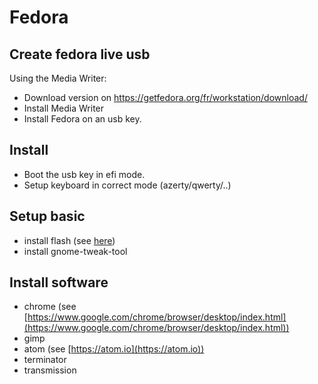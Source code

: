 # Fedora

## Create fedora live usb

Using the Media Writer:

* Download version on https://getfedora.org/fr/workstation/download/
* Install Media Writer
* Install Fedora on an usb key.

## Install 

* Boot the usb key in efi mode.
* Setup keyboard in correct mode (azerty/qwerty/..)

## Setup basic 

* install flash (see [here](http://doc.fedora-fr.org/wiki/Flash_:_installation_du_plugin_propri%C3%A9taire))
* install gnome-tweak-tool

## Install software

* chrome (see [https://www.google.com/chrome/browser/desktop/index.html](https://www.google.com/chrome/browser/desktop/index.html))
* gimp
* atom (see [https://atom.io](https://atom.io)) 
* terminator
* transmission
